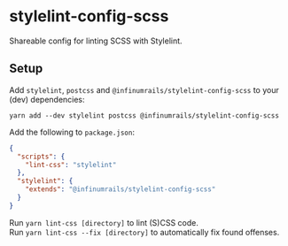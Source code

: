 # stylelint-config-scss

Shareable config for linting SCSS with Stylelint.

## Setup

Add `stylelint`, `postcss` and `@infinumrails/stylelint-config-scss` to your (dev) dependencies:
```
yarn add --dev stylelint postcss @infinumrails/stylelint-config-scss
```

Add the following to `package.json`:
```json
{
  "scripts": {
    "lint-css": "stylelint"
  },
  "stylelint": {
    "extends": "@infinumrails/stylelint-config-scss"
  }
}
```

Run `yarn lint-css [directory]` to lint (S)CSS code.<br />
Run `yarn lint-css --fix [directory]` to automatically fix found offenses.
